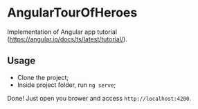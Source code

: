 # AngularTourOfHeroes

Implementation of Angular app tutorial (https://angular.io/docs/ts/latest/tutorial/).

## Usage

  * Clone the project;
  * Inside project folder, run `ng serve`;

Done! Just open you brower and access `http://localhost:4200`.
